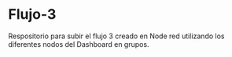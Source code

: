 # Flujo-3
Respositorio para subir el flujo 3 creado en Node red utilizando los diferentes nodos del Dashboard en grupos.
